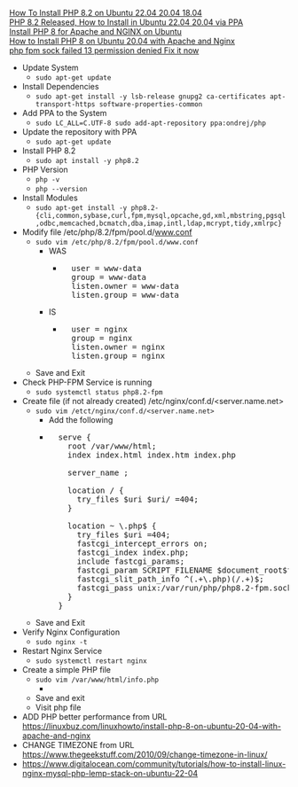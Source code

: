 [How To Install PHP 8.2 on Ubuntu 22.04 20.04 18.04](https://computingforgeeks.com/how-to-install-php-8-2-on-ubuntu/)<br />
[PHP 8.2 Released, How to Install in Ubuntu 22.04 20.04 via PPA](https://ubuntuhandbook.org/index.php/2022/12/php-8-2-ubuntu-ppa/)<br />
[Install PHP 8 for Apache and NGINX on Ubuntu](https://www.linode.com/docs/guides/install-php-8-for-apache-and-nginx-on-ubuntu/)<br />
[How to Install PHP 8 on Ubuntu 20.04 with Apache and Nginx](https://linuxbuz.com/linuxhowto/install-php-8-on-ubuntu-20-04-with-apache-and-nginx)<br />
[php fpm sock failed 13 permission denied Fix it now](https://bobcares.com/blog/php-fpm-sock-failed-13-permission-denied)<br />

* Update System
  * `sudo apt-get update`
* Install Dependencies
  * `sudo apt-get install -y lsb-release gnupg2 ca-certificates apt-transport-https software-properties-common`
* Add PPA to the System
  * `sudo LC_ALL=C.UTF-8 sudo add-apt-repository ppa:ondrej/php`
* Update the repository with PPA
  * `sudo apt-get update`
* Install PHP 8.2
  * `sudo apt install -y php8.2`
* PHP Version
  * `php -v`
  * `php --version`
* Install Modules
  * `sudo apt-get install -y php8.2-{cli,common,sybase,curl,fpm,mysql,opcache,gd,xml,mbstring,pgsql,odbc,memcached,bcmatch,dba,imap,intl,ldap,mcrypt,tidy,xmlrpc}`
* Modify file /etc/php/8.2/fpm/pool.d/www.conf
  * `sudo vim /etc/php/8.2/fpm/pool.d/www.conf`
    * WAS
      * <pre>
          user = www-data
          group = www-data
          listen.owner = www-data
          listen.group = www-data
        </pre>
    * IS
      * <pre>
          user = nginx
          group = nginx
          listen.owner = nginx
          listen.group = nginx
        </pre>
  * Save and Exit
* Check PHP-FPM Service is running
  *  `sudo systemctl status php8.2-fpm`
* Create file (if not already created) /etc/nginx/conf.d/<server.name.net>
  * `sudo vim /etct/nginx/conf.d/<server.name.net>`
    * Add the following
    * <pre>
        serve {
          root /var/www/html;
          index index.html index.htm index.php
          
          server_name <server.name.net>;
          
          location / {
            try_files $uri $uri/ =404;
          }
          
          location ~ \.php$ {
            try_files $uri =404;
            fastcgi_intercept_errors on;
            fastcgi_index index.php;
            include fastcgi_params;
            fastcgi_param SCRIPT_FILENAME $document_root$fastcgi_script_name;
            fastcgi_slit_path_info ^(.+\.php)(/.+)$;
            fastcgi_pass unix:/var/run/php/php8.2-fpm.sock;
          }
        }
      </pre>
  * Save and Exit
* Verify Nginx Configuration
  * `sudo nginx -t`
* Restart Nginx Service
  * `sudo systemctl restart nginx`
* Create a simple PHP file
  * `sudo vim /var/www/html/info.php`
    * <?php phpinfo(); ?>
  * Save and exit
  * Visit php file
* ADD PHP better performance from URL https://linuxbuz.com/linuxhowto/install-php-8-on-ubuntu-20-04-with-apache-and-nginx
* CHANGE TIMEZONE from URL https://www.thegeekstuff.com/2010/09/change-timezone-in-linux/
* https://www.digitalocean.com/community/tutorials/how-to-install-linux-nginx-mysql-php-lemp-stack-on-ubuntu-22-04
